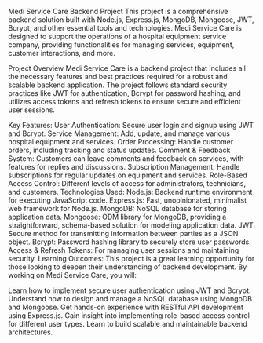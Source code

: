 
Medi Service Care Backend Project
This project is a comprehensive backend solution built with Node.js, Express.js, MongoDB, Mongoose, JWT, Bcrypt, and other essential tools and technologies. Medi Service Care is designed to support the operations of a hospital equipment service company, providing functionalities for managing services, equipment, customer interactions, and more.

Project Overview
Medi Service Care is a backend project that includes all the necessary features and best practices required for a robust and scalable backend application. The project follows standard security practices like JWT for authentication, Bcrypt for password hashing, and utilizes access tokens and refresh tokens to ensure secure and efficient user sessions.

Key Features:
User Authentication: Secure user login and signup using JWT and Bcrypt.
Service Management: Add, update, and manage various hospital equipment and services.
Order Processing: Handle customer orders, including tracking and status updates.
Comment & Feedback System: Customers can leave comments and feedback on services, with features for replies and discussions.
Subscription Management: Handle subscriptions for regular updates on equipment and services.
Role-Based Access Control: Different levels of access for administrators, technicians, and customers.
Technologies Used:
Node.js: Backend runtime environment for executing JavaScript code.
Express.js: Fast, unopinionated, minimalist web framework for Node.js.
MongoDB: NoSQL database for storing application data.
Mongoose: ODM library for MongoDB, providing a straightforward, schema-based solution for modeling application data.
JWT: Secure method for transmitting information between parties as a JSON object.
Bcrypt: Password hashing library to securely store user passwords.
Access & Refresh Tokens: For managing user sessions and maintaining security.
Learning Outcomes:
This project is a great learning opportunity for those looking to deepen their understanding of backend development. By working on Medi Service Care, you will:

Learn how to implement secure user authentication using JWT and Bcrypt.
Understand how to design and manage a NoSQL database using MongoDB and Mongoose.
Get hands-on experience with RESTful API development using Express.js.
Gain insight into implementing role-based access control for different user types.
Learn to build scalable and maintainable backend architectures.